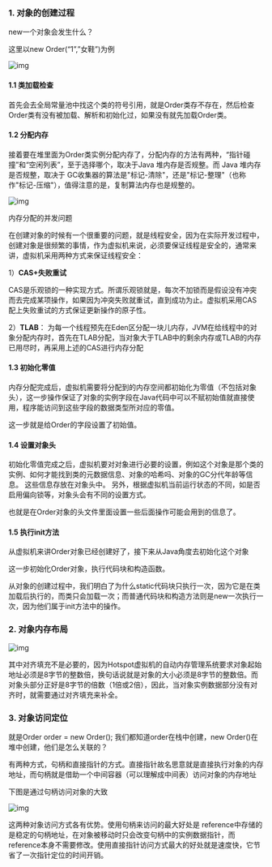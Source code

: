 ### 1. 对象的创建过程

new一个对象会发生什么？



这里以new Order(“1”,”女鞋”)为例

![img](http://pcc.huitogo.club/d131cb11c336a7b86c6a80ff6b89484d)



#### 1.1 类加载检查

首先会去全局常量池中找这个类的符号引用，就是Order类存不存在，然后检查Order类有没有被加载、解析和初始化过，如果没有就先加载Order类。



#### 1.2 分配内存

接着要在堆里面为Order类实例分配内存了，分配内存的方法有两种，“指针碰撞”和“空闲列表”，至于选择哪个，取决于Java 堆内存是否规整。而 Java 堆内存是否规整，取决于 GC收集器的算法是"标记-清除"，还是"标记-整理"（也称作"标记-压缩"），值得注意的是，复制算法内存也是规整的。

![img](http://pcc.huitogo.club/0c596326c92af0de95a94dbb50b40635)



内存分配的并发问题

在创建对象的时候有一个很重要的问题，就是线程安全，因为在实际开发过程中，创建对象是很频繁的事情，作为虚拟机来说，必须要保证线程是安全的，通常来讲，虚拟机采用两种方式来保证线程安全：

1）**CAS+失败重试**

CAS是乐观锁的一种实现方式。所谓乐观锁就是，每次不加锁而是假设没有冲突而去完成某项操作，如果因为冲突失败就重试，直到成功为止。虚拟机采用CAS 配上失败重试的方式保证更新操作的原子性。



2）**TLAB**： 为每一个线程预先在Eden区分配一块儿内存，JVM在给线程中的对象分配内存时，首先在TLAB分配，当对象大于TLAB中的剩余内存或TLAB的内存已用尽时，再采用上述的CAS进行内存分配



#### 1.3 初始化零值

内存分配完成后，虚拟机需要将分配到的内存空间都初始化为零值（不包括对象头），这一步操作保证了对象的实例字段在Java代码中可以不赋初始值就直接使用，程序能访问到这些字段的数据类型所对应的零值。

这一步就是给Order的字段设置了初始值。



#### 1.4 设置对象头

初始化零值完成之后，虚拟机要对对象进行必要的设置，例如这个对象是那个类的实例、如何才能找到类的元数据信息、对象的哈希吗、对象的GC分代年龄等信息。 这些信息存放在对象头中。 另外，根据虚拟机当前运行状态的不同，如是否启用偏向锁等，对象头会有不同的设置方式。

也就是在Order对象的头文件里面设置一些后面操作可能会用到的信息了。



#### 1.5 执行init方法

从虚拟机来讲Order对象已经创建好了，接下来从Java角度去初始化这个对象

这一步初始化Order对象，执行代码块和构造函数。



从对象的创建过程中，我们明白了为什么static代码块只执行一次，因为它是在类加载后执行的，而类只会加载一次；而普通代码块和构造方法则是new一次执行一次，因为他们属于init方法中的操作。



### 2. 对象内存布局

![img](http://pcc.huitogo.club/1c9baa1390b8f8c747e646ee8055e56c)

其中对齐填充不是必要的，因为Hotspot虚拟机的自动内存管理系统要求对象起始地址必须是8字节的整数倍，换句话说就是对象的大小必须是8字节的整数倍。而对象头部分正好是8字节的倍数（1倍或2倍），因此，当对象实例数据部分没有对齐时，就需要通过对齐填充来补全。



### 3. 对象访问定位

就是Order order = new Order(); 我们都知道order在栈中创建，new Order()在堆中创建，他们是怎么关联的？

有两种方式，句柄和直接指针的方式。直接指针故名思意就是直接执行对象的内存地址，而句柄就是借助一个中间容器（可以理解成中间表）访问对象的内存地址



下图是通过句柄访问对象的大致

![img](http://pcc.huitogo.club/311495567291f87baa19ac7253297f9d)



这两种对象访问方式各有优势。使用句柄来访问的最大好处是 reference中存储的是稳定的句柄地址，在对象被移动时只会改变句柄中的实例数据指针，而reference本身不需要修改。使用直接指针访问方式最大的好处就是速度快，它节省了一次指针定位的时间开销。